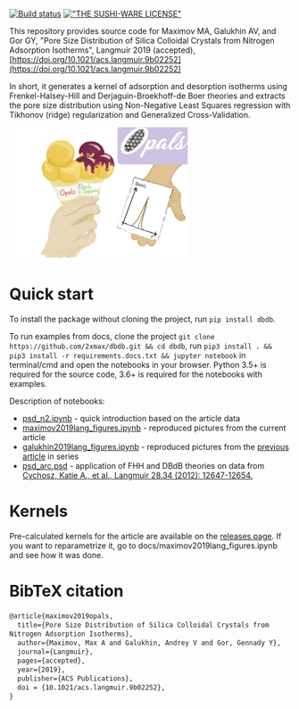 [![Build status](https://dev.azure.com/supatfs/dbdb/_apis/build/status/dbdb-Python%20package-CI)](https://dev.azure.com/supatfs/dbdb/_build/latest?definitionId=1) [!["THE SUSHI-WARE LICENSE"](https://img.shields.io/badge/license-SUSHI--WARE%F0%9F%8D%A3-blue.svg)](https://github.com/MakeNowJust/sushi-ware)

This repository provides source code for Maximov MA, Galukhin AV, and Gor GY, "Pore Size Distribution of Silica Colloidal Crystals from Nitrogen Adsorption Isotherms", Langmuir 2019 (accepted), [https://doi.org/10.1021/acs.langmuir.9b02252](https://doi.org/10.1021/acs.langmuir.9b02252)

In short, it generates a kernel of adsorption and desorption isotherms using Frenkel-Halsey-Hill and Derjaguin-Broekhoff-de Boer theories and extracts the pore size distribution using Non-Negative Least Squares regression with Tikhonov (ridge) regularization and Generalized Cross-Validation.

![alt text](/docs/TOC.png?raw=true "TOC")

Quick start
===========
To install the package without cloning the project, run ```pip install dbdb```.

To run examples from docs, clone the project ```git clone https://github.com/2xmax/dbdb.git && cd dbdb```, run ```pip3 install . && pip3 install -r requirements.docs.txt && jupyter notebook``` in terminal/cmd and open the notebooks in your browser. Python 3.5+ is required for the source code, 3.6+ is required for the notebooks with examples.

Description of notebooks:
 - [psd_n2.ipynb](https://nbviewer.jupyter.org/github/2xmax/dbdb/blob/master/docs/psd_n2.ipynb) - quick introduction based on the article data
- [maximov2019lang_figures.ipynb](https://nbviewer.jupyter.org/github/2xmax/dbdb/blob/master/docs/maximov2019lang_figures.ipynb) - reproduced pictures from the current article
- [galukhin2019lang_figures.ipynb](https://nbviewer.jupyter.org/github/2xmax/dbdb/blob/master/docs/galukhin2019lang_figures.ipynb) - reproduced pictures from the [previous article](https://doi.org/10.1021/acs.langmuir.8b03476) in series
- [psd_arc.psd](https://nbviewer.jupyter.org/github/2xmax/dbdb/blob/master/docs/psd_arc.ipynb) - application of FHH and DBdB theories on data from [Cychosz, Katie A., et al., Langmuir 28.34 (2012): 12647-12654.](https://doi.org/10.1021/la302362h)

Kernels
===============
Pre-calculated kernels for the article are available on the [releases page](https://github.com/2xmax/dbdb/releases). If you want to reparametrize it, go to docs/maximov2019lang_figures.ipynb and see how it was done.

BibTeX citation
===============
```
@article{maximov2019opals,
  title={Pore Size Distribution of Silica Colloidal Crystals from Nitrogen Adsorption Isotherms},
  author={Maximov, Max A and Galukhin, Andrey V and Gor, Gennady Y},
  journal={Langmuir},
  pages={accepted},
  year={2019},
  publisher={ACS Publications},
  doi = {10.1021/acs.langmuir.9b02252},
}
```
 
